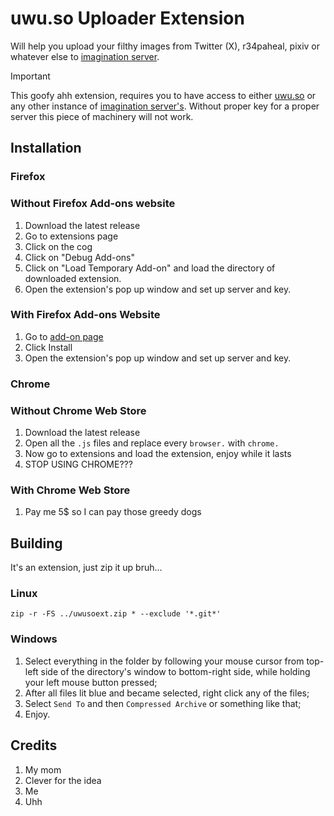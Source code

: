 # uwu.so Uploader Extension

Will help you upload your filthy images from Twitter (X), r34paheal, pixiv or whatever else to [imagination server](https://github.com/LMNYX/imagination-server/).

> [!IMPORTANT]  
> This goofy ahh extension, requires you to have access to either [uwu.so](https://uwu.so) or any other instance of [imagination server's](https://github.com/LMNYX/imagination-server). Without proper key for a proper server this piece of machinery will not work.
>

## Installation

### Firefox

### Without Firefox Add-ons website

1. Download the latest release
2. Go to extensions page
3. Click on the cog
4. Click on "Debug Add-ons"
5. Click on "Load Temporary Add-on" and load the directory of downloaded extension.
6. Open the extension's pop up window and set up server and key.

### With Firefox Add-ons Website

1. Go to [add-on page](https://addons.mozilla.org/en-US/firefox/addon/uwu-so-uploader/)
2. Click Install
3. Open the extension's pop up window and set up server and key.

### Chrome

### Without Chrome Web Store

1. Download the latest release
2. Open all the `.js` files and replace every `browser.` with `chrome.`
3. Now go to extensions and load the extension, enjoy while it lasts
4. STOP USING CHROME???

### With Chrome Web Store

1. Pay me 5$ so I can pay those greedy dogs

## Building

It's an extension, just zip it up bruh...

### Linux

`zip -r -FS ../uwusoext.zip * --exclude '*.git*'`

### Windows

1. Select everything in the folder by following your mouse cursor from top-left side of the directory's window to bottom-right side, while holding your left mouse button pressed;
2. After all files lit blue and became selected, right click any of the files;
3. Select `Send To` and then `Compressed Archive` or something like that;
4. Enjoy.

## Credits

1. My mom
2. Clever for the idea
3. Me
4. Uhh
